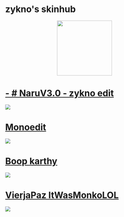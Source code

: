 # zykno's skinhub


<p align="center">
<a href="https://osu.ppy.sh/users/6105480">
   <img src="https://a.ppy.sh/6105480"  
       width="175"
       height="175"></a>
<br>

# [- # NaruV3.0 - zykno edit](https://drive.google.com/file/d/1Tpo6h7DDb2qfzjXBYC8hUZJbLZkPKiRL/view?usp=sharing)
[![](https://osu.ppy.sh/ss/19551095/2b2a)](https://github.com/agutin727/Catamarca-skins/raw/refs/heads/main/players/zykno/-%20%23%20NaruV3.0%20-%20zykno%20edit.osk)

# [Monoedit](https://drive.google.com/file/d/1wHwTmKdtcJja83kPr4BSwdYxQqZUl-33/view?usp=drive_link)
[![](https://osu.ppy.sh/ss/19223367/5e46)](https://github.com/agutin727/Catamarca-skins/raw/main/players/zykno/Monoedit.osk)

# [Boop karthy](https://drive.google.com/file/d/1nB3yynrRvHZrmm34kpMx3iCYgvRm6P27/view?usp=drive_link)
[![](https://osu.ppy.sh/ss/19223369/44f9)](https://github.com/agutin727/Catamarca-skins/raw/main/players/zykno/boop%20k.osk)

# [VierjaPaz ItWasMonkoLOL](https://github.com/agutin727/Catamarca-skins/raw/main/players/zykno/VierjaPaz-%5BItWasMonkoLOL%5D.osk)
[![](https://osu.ppy.sh/ss/19223370/1087)](https://github.com/agutin727/Catamarca-skins/raw/main/players/zykno/VierjaPaz-%5BItWasMonkoLOL%5D.osk)
